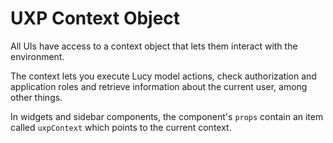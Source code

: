 # UXP Context Object

All UIs have access to a context object that lets them interact with the environment.

The context lets you execute Lucy model actions, check authorization and application roles and retrieve information about the current user, among other things.

In widgets and sidebar components, the component's `props` contain an item called `uxpContext` which points to the current context.



